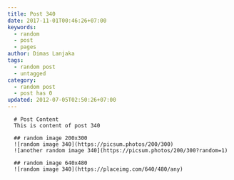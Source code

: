 ```yaml
---
title: Post 340
date: 2017-11-01T00:46:26+07:00
keywords:
  - random
  - post
  - pages
author: Dimas Lanjaka
tags:
  - random post
  - untagged
category:
  - random post
  - post has 0
updated: 2012-07-05T02:50:26+07:00
---
```


      # Post Content
      This is content of post 340

      ## random image 200x300
      ![random image 340](https://picsum.photos/200/300)
      ![another random image 340](https://picsum.photos/200/300?random=1)

      ## random image 640x480
      ![random image 340](https://placeimg.com/640/480/any)
      